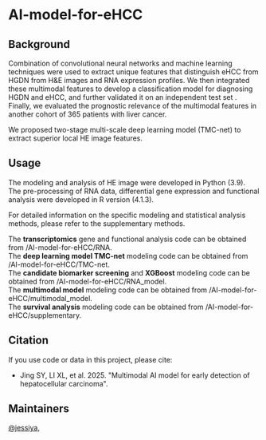 # AI-model-for-eHCC
## Background
Combination of convolutional neural networks and machine learning techniques were used to extract unique features that distinguish eHCC from HGDN from H&E images and RNA expression profiles. We then integrated these multimodal features to develop a classification model for diagnosing HGDN and eHCC, and further validated it on an independent test set . Finally, we evaluated the prognostic relevance of the multimodal features in another cohort of 365 patients with liver cancer.

We proposed two-stage multi-scale deep learning model (TMC-net) to extract superior local HE image features.

## Usage
The modeling and analysis of HE image were developed in Python (3.9). The pre-processing of RNA data, differential gene expression and functional analysis were developed in R version (4.1.3).

For detailed information on the specific modeling and statistical analysis methods, please refer to the supplementary methods.

The **transcriptomics** gene and functional analysis code can be obtained from /AI-model-for-eHCC/RNA.  
The **deep learning model TMC-net** modeling code can be obtained from /AI-model-for-eHCC/TMC-net.  
The **candidate biomarker screening** and **XGBoost** modeling code can be obtained from /AI-model-for-eHCC/RNA_model.  
The **multimodal model** modeling code can be obtained from /AI-model-for-eHCC/multimodal_model.  
The **survival analysis** modeling code can be obtained from /AI-model-for-eHCC/supplementary.  

## Citation
If you use code or data in this project, please cite:

- Jing SY, LI XL, et al. 2025. "Multimodal AI model for early detection of hepatocellular carcinoma". 
## Maintainers
[@jessiya](https://github.com/jessiya825),

